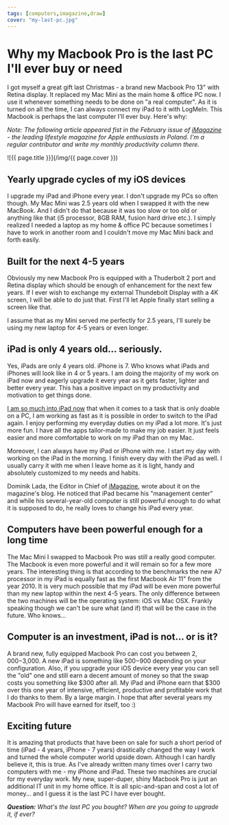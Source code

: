 ```yaml
---
tags: [computers,imagazine,draw]
cover: "my-last-pc.jpg"
---
```


# Why my Macbook Pro is the last PC I'll ever buy or need

I got myself a great gift last Christmas - a brand new Macbook Pro 13" with Retina display. It replaced my Mac Mini as the main home & office PC now. I use it whenever something needs to be done on "a real computer". As it is turned on all the time, I can always connect my iPad to it with LogMeIn. This Macbook is perhaps the last computer I'll ever buy. Here's why:

*Note: The following article appeared fist in the February issue of [iMagazine][] - the leading lifestyle magazine for Apple enthusiasts in Poland. I'm a regular contributor and write my monthly productivity column there.*

<!--More-->

![{{ page.title }}](/img/{{ page.cover }})

## Yearly upgrade cycles of my iOS devices

I upgrade my iPad and iPhone every year. I don't upgrade my PCs so often though. My Mac Mini was 2.5 years old when I swapped it with the new MacBook. And I didn't do that because it was too slow or too old or anything like that (i5 processor, 8GB RAM, fusion hard drive etc.). I simply realized I needed a laptop as my home & office PC because sometimes I have to work in another room and I couldn't move my Mac Mini back and forth easily.



## Built for the next 4-5 years

Obviously my new Macbook Pro is equipped with a Thuderbolt 2 port and Retina display which should be enough of enhancement for the next few years. If I ever wish to exchange my external Thundebolt Display with a 4K screen, I will be able to do just that. First I'll let Apple finally start selling a screen like that.

I assume that as my Mini served me perfectly for 2.5 years, I'll surely be using my new laptop for 4-5 years or even longer.

## iPad is only 4 years old... seriously.

Yes, iPads are only 4 years old. iPhone is 7. Who knows what iPads and iPhones will look like in 4 or 5 years. I am doing the majority of my work on iPad now and eagerly upgrade it every year as it gets faster, lighter and better every year. This has a positive impact on my productivity and motivation to get things done.

[I am so much into iPad now][#iPadOnly] that when it comes to a task that is only doable on a PC, I am working as fast as it is possible in order to switch to the iPad again. I enjoy performing my everyday duties on my iPad a lot more. It's just more fun. I have all the apps tailor-made to make my job easier. It just feels easier and more comfortable to work on my iPad than on my Mac.

Moreover, I can always have my iPad or iPhone with me. I start my day with working on the iPad in the morning. I finish every day with the iPad as well. I usually carry it with me when I leave home as it is light, handy and absolutely customized to my needs and habits.

Dominik Lada, the Editor in Chief of [iMagazine][], wrote about it on the magazine's blog. He noticed that iPad became his "management center" and while his several-year-old computer is still powerful enough to do what it is supposed to do, he really loves to change his iPad every year.

## Computers have been powerful enough for a long time

The Mac Mini I swapped to Macbook Pro was still a really good computer. The Macbook is even more powerful and it will remain so for a few more years. The interesting thing is that according to the benchmarks the new A7 processor in my iPad is equally fast as the first Macbook Air 11" from the year 2010. It is very much possible that my iPad will be even more powerful than my new laptop within the next 4-5 years. The only difference between the two machines will be the operating system: iOS vs Mac OSX. Frankly speaking though we can't be sure what (and if) that will be the case in the future. Who knows...

## Computer is an investment, iPad is not... or is it?

A brand new, fully equipped Macbook Pro can cost you between $2,000-$3,000. A new iPad is something like $500-$900 depending on your configuration. Also, if you upgrade your iOS device every year you can sell the "old" one and still earn a decent amount of money so that the swap costs you something like $300 after all. My iPad and iPhone earn that $300 over this one year of intensive, efficient, productive and profitable work that I do thanks to them. By a large margin. I hope that after several years my Macbook Pro will have earned for itself, too :)

## Exciting future

It is amazing that products that have been on sale for such a short period of time (iPad - 4 years, iPhone - 7 years) drastically changed the way I work and turned the whole computer world upside down. Although I can hardly believe it, this is true. As I've already written many times over I carry two computers with me - my iPhone and iPad. These two machines are crucial for my everyday work. My new, super-duper, shiny Macbook Pro is just an additional IT unit in my home office. It is all spic-and-span and cost a lot of money... and I guess it is the last PC I have ever bought.

***Question:*** *What's the last PC you bought? When are you going to upgrade it, if ever?*

[iMagazine]: http://iMagazine.pl
[#iPadOnly]: http://iPadOnlyBook.com
[Dropbox]: http://db.tt/kD7Liux
[Evernote]: http://www.michaelsliwinski.com/how-i-use-evernote
[Nozbe]: http://www.nozbe.com/
[s]: http://www.nozbe.com/signup
[#iPadOnly]: http://ipadonly.net/
[Productive! Magazine]: http://www.productivemag.com/
[Productive! Show]: /show
[Twitter]: http://twitter.com/MSliwinski


[n]: https://michael.gratis/nozbe